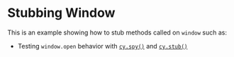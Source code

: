 # Stubbing Window

This is an example showing how to stub methods called on `window` such as:

- Testing `window.open` behavior with [`cy.spy()`](https://on.cypress.io/spy) and [`cy.stub()`](https://on.cypress.io/stub)
